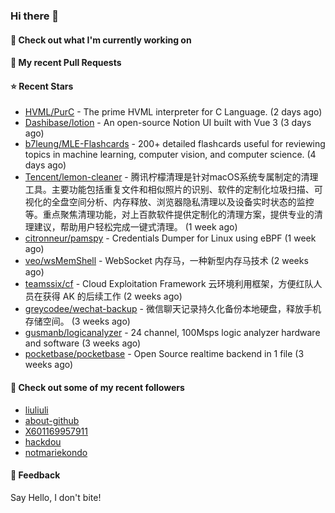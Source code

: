 ### Hi there 👋

#### 👷 Check out what I'm currently working on

#### 🔨 My recent Pull Requests


#### ⭐ Recent Stars

- [HVML/PurC](https://github.com/HVML/PurC) - The prime HVML interpreter for C Language. (2 days ago)
- [Dashibase/lotion](https://github.com/Dashibase/lotion) - An open-source Notion UI built with Vue 3  (3 days ago)
- [b7leung/MLE-Flashcards](https://github.com/b7leung/MLE-Flashcards) - 200&#43; detailed flashcards useful for reviewing topics in machine learning, computer vision, and computer science. (4 days ago)
- [Tencent/lemon-cleaner](https://github.com/Tencent/lemon-cleaner) - 腾讯柠檬清理是针对macOS系统专属制定的清理工具。主要功能包括重复文件和相似照片的识别、软件的定制化垃圾扫描、可视化的全盘空间分析、内存释放、浏览器隐私清理以及设备实时状态的监控等。重点聚焦清理功能，对上百款软件提供定制化的清理方案，提供专业的清理建议，帮助用户轻松完成一键式清理。 (1 week ago)
- [citronneur/pamspy](https://github.com/citronneur/pamspy) - Credentials Dumper for Linux using eBPF (1 week ago)
- [veo/wsMemShell](https://github.com/veo/wsMemShell) - WebSocket 内存马，一种新型内存马技术 (2 weeks ago)
- [teamssix/cf](https://github.com/teamssix/cf) - Cloud Exploitation Framework 云环境利用框架，方便红队人员在获得 AK 的后续工作 (2 weeks ago)
- [greycodee/wechat-backup](https://github.com/greycodee/wechat-backup) - 微信聊天记录持久化备份本地硬盘，释放手机存储空间。 (3 weeks ago)
- [gusmanb/logicanalyzer](https://github.com/gusmanb/logicanalyzer) - 24 channel, 100Msps logic analyzer hardware and software (3 weeks ago)
- [pocketbase/pocketbase](https://github.com/pocketbase/pocketbase) - Open Source realtime backend in 1 file (3 weeks ago)

#### 👯 Check out some of my recent followers

- [liuliuli](https://github.com/liuliuli)
- [about-github](https://github.com/about-github)
- [X601169957911](https://github.com/X601169957911)
- [hackdou](https://github.com/hackdou)
- [notmariekondo](https://github.com/notmariekondo)

#### 💬 Feedback

Say Hello, I don't bite!